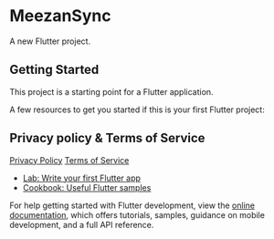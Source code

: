 # MeezanSync

A new Flutter project.

## Getting Started

This project is a starting point for a Flutter application.

A few resources to get you started if this is your first Flutter project:

## Privacy policy & Terms of Service

[Privacy Policy](https://legal.bolow.me/MeezanSync/documents/privacy-policy.html)
[Terms of Service](https://legal.bolow.me/MeezanSync/documents/terms-of-service.html)

- [Lab: Write your first Flutter app](https://docs.flutter.dev/get-started/codelab)
- [Cookbook: Useful Flutter samples](https://docs.flutter.dev/cookbook)

For help getting started with Flutter development, view the
[online documentation](https://docs.flutter.dev/), which offers tutorials,
samples, guidance on mobile development, and a full API reference.
